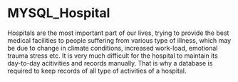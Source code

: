 # MYSQL_Hospital
Hospitals are the most important part of our lives, trying to provide the best medical facilities to people suffering from various type of illness, which may be due to change in climate conditions, increased work-load, emotional trauma stress etc. It is very much difficult for the hospital to maintain its day-to-day acitivities and records manually. That is why a database is required to keep records of all type of activities of a hospital.
